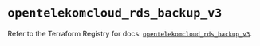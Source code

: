 # `opentelekomcloud_rds_backup_v3`

Refer to the Terraform Registry for docs: [`opentelekomcloud_rds_backup_v3`](https://registry.terraform.io/providers/opentelekomcloud/opentelekomcloud/1.36.28/docs/resources/rds_backup_v3).
